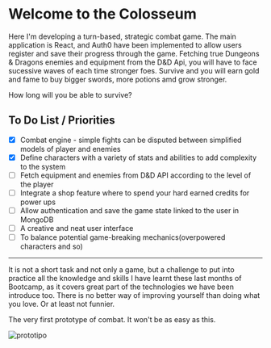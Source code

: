 # Welcome to the Colosseum

Here I'm developing a turn-based, strategic combat game. The main application is React, and Auth0 have been implemented to allow users register and save their progress through the game.
Fetching true Dungeons & Dragons enemies and equipment from the D&D Api, you will have to face sucessive waves of each time stronger foes. Survive and you will earn gold and fame to buy bigger swords, more potions amd grow stronger. 

How long will you be able to survive?

## To Do List / Priorities


- [x] Combat engine - simple fights can be disputed between simplified models of player and enemies
- [x] Define characters with a variety of stats and abilities to add complexity to the system
- [ ] Fetch equipment and enemies from D&D API according to the level of the player
- [ ] Integrate a shop feature where to spend your hard earned credits for power ups
- [ ] Allow authentication and save the game state linked to the user in MongoDB
- [ ] A creative and neat user interface
- [ ] To balance potential game-breaking mechanics(overpowered characters and so)

-----------------------------------------------------------------

It is not a short task and not only a game, but a challenge to put into practice all the knowledge and skills I have learnt these last months of Bootcamp, as it covers great part of the technologies we have been introduce too. There is no better way of improving yourself than doing what you love. Or at least not funnier.

The very first prototype of combat. It won't be as easy as this.

![prototipo](https://firebasestorage.googleapis.com/v0/b/fir-cloud-storage-69672.appspot.com/o/Sin%20t%C3%ADtulo.jpg?alt=media&token=c59b2151-e4bd-45e4-97d7-faa6893d6cf0)
